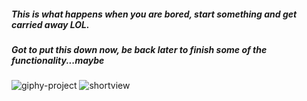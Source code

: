 ##### This is what happens when you are bored, start something and get carried away LOL. 
##### Got to put this down now, be back later to finish some of the functionality...maybe

![giphy-project](https://user-images.githubusercontent.com/18251657/41515854-5c27221a-727f-11e8-9f7f-d0d79d8d6761.png)
![shortview](https://user-images.githubusercontent.com/18251657/40869903-9d4efab4-65f1-11e8-9280-079eee1f2255.gif)